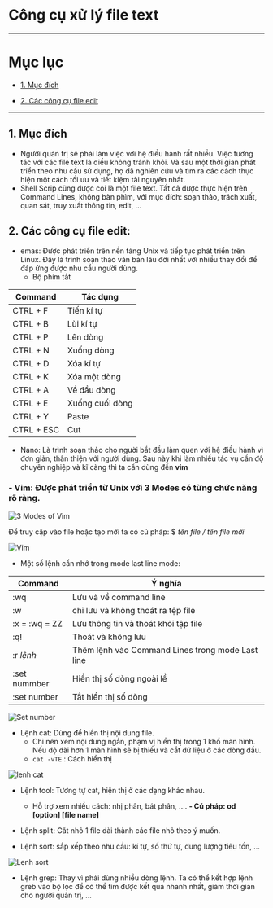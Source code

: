 # Công cụ xử lý file text

---

# Mục lục 

* [1. Mục đích ](#1)

* [2. Các công cụ file edit ](#2)

---

<a name = '1'></a>
## 1. Mục đích 
- Người quản trị sẽ phải làm việc với hệ điều hành rất nhiều. Việc tương tác với các file text là điều không tránh khỏi. Và sau một thời gian phát triển theo nhu cầu sử dụng, họ đã nghiên cứu và tìm ra các cách thực hiện một cách tối ưu và tiết kiệm tài nguyên nhất.
- Shell Scrip cũng được coi là một file text. Tất cả được thực hiện trên Command Lines, không bàn phìm, với mục đích: soạn thảo, trách xuất, quan sát, truy xuất thông tin, edit, ...

<a name = '2'></a>
## 2. Các công cụ file edit:
- emas: Được phát triển trên nền tảng Unix và tiếp tục phát triển trên Linux. Đây là trình soạn thảo văn bản lâu đời nhất với nhiều thay đổi để đáp ứng được nhu cầu người dùng. 
  - Bộ phím tắt

| Command | Tác dụng |
| -------- | ---------| 
| CTRL + F | Tiến kí tự |
| CTRL + B | Lùi kí tự |
| CTRL + P | Lên dòng |
| CTRL + N | Xuống dòng |
| CTRL + D | Xóa kí tự |
| CTRL + K | Xóa một dòng |
| CTRL + A | Về đầu dòng |
| CTRL + E | Xuống cuối dòng |
| CTRL + Y | Paste |
| CTRL + ESC | Cut |

- Nano: Là trình soạn thảo cho người bắt đầu làm quen với hệ điều hành vì đơn giản, thân thiện với người dùng. Sau này khi làm nhiều tác vụ cần độ chuyên nghiệp và kĩ càng thì ta cần dùng đến **vim**

### - Vim: Được phát triển từ Unix với 3 Modes có từng chức năng rõ ràng.

![3 Modes of Vim](https://user-images.githubusercontent.com/79433103/109839655-ea605180-7c79-11eb-9ce7-90d72a91d1e1.png)

Để truy cập vào file hoặc tạo mới ta có cú pháp: $ *tên file / tên file mới* 

![Vim](https://user-images.githubusercontent.com/79433103/109857673-85aef200-7c8d-11eb-9bb8-2f5f8d4db467.png)


- Một số lệnh cần nhớ trong mode last line mode: 

| Command | Ý nghĩa |
| ------- | ------ |
| :wq | Lưu và về command line |
| :w | chỉ lưu và không thoát ra tệp file | 
| :x = :wq = ZZ | Lưu thông tin và thoát khỏi tập file | 
| :q! | Thoát và không lưu |
| :r *lệnh* | Thêm lệnh vào Command Lines trong mode Last line |
| :set nummber | Hiển thị số dòng ngoài lề |
| :set number | Tắt hiển thị số dòng | 


![Set number](https://user-images.githubusercontent.com/79433103/109847318-a2452d00-7c81-11eb-9dda-24e1bdf013b2.png)

- Lệnh cat: Dùng để hiển thị nội dung file. 
  - Chỉ nên xem nội dung ngắn, phạm vị hiển thị trong 1 khổ màn hình. Nếu độ dài hơn 1 màn hình sẽ bị thiếu và cắt dữ liệu ở các dòng đầu. 
  - `cat -vTE` : Cách hiển thị 

![lenh cat](https://user-images.githubusercontent.com/79433103/109857400-38cb1b80-7c8d-11eb-9ebe-8d9649602bdf.png)


- Lệnh tool: Tương tự cat, hiện thị ở các dạng khác nhau.
  - Hỗ trợ xem nhiều cách: nhị phân, bát phân, .... 
  **- Cú pháp: od [option] [file name]**

- Lệnh split: Cắt nhỏ 1 file dài thành các file nhỏ theo ý muốn. 
- Lệnh sort: sắp xếp theo nhu cầu: kí tự, số thứ tự, dung lượng tiêu tốn, ... 

![Lenh sort](https://user-images.githubusercontent.com/79433103/109857541-61531580-7c8d-11eb-8293-f87b26d98086.png)

- Lệnh grep: Thay vì phải dùng nhiều dòng lệnh. Ta có thể kết hợp lệnh greb vào bộ lọc để có thể tìm được kết quả nhanh nhất, giảm thời gian cho người quản trị, ...

